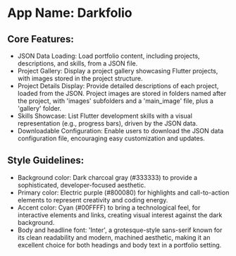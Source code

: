 # **App Name**: Darkfolio

## Core Features:

- JSON Data Loading: Load portfolio content, including projects, descriptions, and skills, from a JSON file.
- Project Gallery: Display a project gallery showcasing Flutter projects, with images stored in the project structure.
- Project Details Display: Provide detailed descriptions of each project, loaded from the JSON. Project images are stored in folders named after the project, with 'images' subfolders and a 'main_image' file, plus a 'gallery' folder.
- Skills Showcase: List Flutter development skills with a visual representation (e.g., progress bars), driven by the JSON data.
- Downloadable Configuration: Enable users to download the JSON data configuration file, encouraging easy customization and updates.

## Style Guidelines:

- Background color: Dark charcoal gray (#333333) to provide a sophisticated, developer-focused aesthetic.
- Primary color: Electric purple (#800080) for highlights and call-to-action elements to represent creativity and coding energy.
- Accent color: Cyan (#00FFFF) to bring a technological feel, for interactive elements and links, creating visual interest against the dark background.
- Body and headline font: 'Inter', a grotesque-style sans-serif known for its clean readability and modern, machined aesthetic, making it an excellent choice for both headings and body text in a portfolio setting.